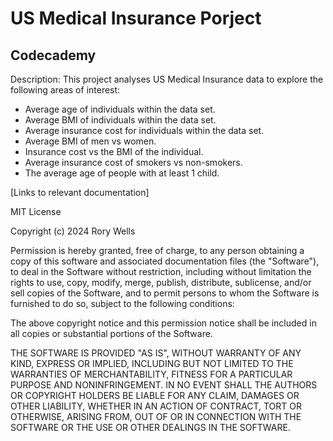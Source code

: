 # US Medical Insurance Porject
## Codecademy

Description: This project analyses US Medical Insurance data to explore the following areas of interest:
+ Average age of individuals within the data set.
+ Average BMI of individuals within the data set.
+ Average insurance cost for individuals within the data set.
+ Average BMI of men vs women.
+ Insurance cost vs the BMI of the individual.
+ Average insurance cost of smokers vs non-smokers.
+ The average age of people with at least 1 child.

[Links to relevant documentation]

MIT License

Copyright (c) 2024 Rory Wells

Permission is hereby granted, free of charge, to any person obtaining a copy
of this software and associated documentation files (the "Software"), to deal
in the Software without restriction, including without limitation the rights
to use, copy, modify, merge, publish, distribute, sublicense, and/or sell
copies of the Software, and to permit persons to whom the Software is
furnished to do so, subject to the following conditions:

The above copyright notice and this permission notice shall be included in all
copies or substantial portions of the Software.

THE SOFTWARE IS PROVIDED "AS IS", WITHOUT WARRANTY OF ANY KIND, EXPRESS OR
IMPLIED, INCLUDING BUT NOT LIMITED TO THE WARRANTIES OF MERCHANTABILITY,
FITNESS FOR A PARTICULAR PURPOSE AND NONINFRINGEMENT. IN NO EVENT SHALL THE
AUTHORS OR COPYRIGHT HOLDERS BE LIABLE FOR ANY CLAIM, DAMAGES OR OTHER
LIABILITY, WHETHER IN AN ACTION OF CONTRACT, TORT OR OTHERWISE, ARISING FROM,
OUT OF OR IN CONNECTION WITH THE SOFTWARE OR THE USE OR OTHER DEALINGS IN THE
SOFTWARE.
